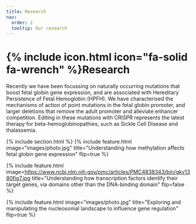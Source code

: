 ```yaml
---
title: Research
nav:
  order: 2
  tooltip: Our research
---
```


# {% include icon.html icon="fa-solid fa-wrench" %}Research

Recently we have been focussing on naturally occurring mutations that boost fetal globin gene expression, and are associated with Hereditary Persistence of Fetal Hemoglobin (HPFH). We have characterised the mechanisms of action of point mutations in the fetal globin promoter, and larger deletions that remove the adult promoter and alleviate enhancer competition. Editing in these mutations with CRISPR represents the latest therapy for beta-hemoglobinopathies, such as Sickle Cell Disease and thalassemia.


{% include section.html %}
{%
  include feature.html
  image="images/photo.jpg"
  title="Understanding how methylation affects fetal globin gene expression"
  flip=true
%}

{%
  include feature.html
  image=https://www.ncbi.nlm.nih.gov/pmc/articles/PMC4838343/bin/gkv1380fig7.jpg
  title="Understanding how transcription factors identify their target genes, via domains other than the DNA-binding domain"
  flip=false
%}

{%
  include feature.html
  image="images/photo.jpg"
  title="Exploring and manipulating the nucleosomal landscape to influence gene regulation"
  flip=true
%}


